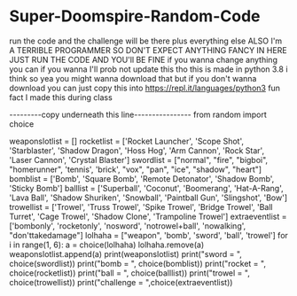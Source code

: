 # Super-Doomspire-Random-Code
run the code and the challenge will be there plus everything else
ALSO I'm A TERRIBLE PROGRAMMER SO DON'T EXPECT ANYTHING FANCY IN HERE JUST RUN THE CODE AND YOU'll BE FINE
if you wanna change anything you can if you wanna I'll prob not update this tho
this is made in python 3.8 i think so yea you might wanna download that
but if you don't wanna download you can just copy this into https://repl.it/languages/python3 fun fact I made this during class

---------copy underneath this line----------------
from random import choice

weaponslotlist = []
rocketlist = ['Rocket Launcher', 'Scope Shot', 'Starblaster', 'Shadow Dragon', 'Hoss Hog', 'Arm Cannon', 'Rock Star',
              'Laser Cannon', 'Crystal Blaster']
swordlist = ["normal", "fire", "bigboi", "homerunner", 'tennis', 'brick', "vox", "pan", "ice", "shadow", "heart"]
bomblist = ['Bomb', 'Square Bomb', 'Remote Detonator', 'Shadow Bomb', 'Sticky Bomb']
balllist = ['Superball', 'Coconut', 'Boomerang', 'Hat-A-Rang', 'Lava Ball', 'Shadow Shuriken', 'Snowball',
            'Paintball Gun', 'Slingshot', 'Bow']
trowellist = ['Trowel', 'Truss Trowel', 'Spike Trowel', 'Bridge Trowel', 'Ball Turret', 'Cage Trowel', 'Shadow Clone',
              'Trampoline Trowel']
extraeventlist = ['bombonly', 'rocketonly', 'nosword', 'notrowel+ball', 'nowalking', "don'ttakedamage"]
lolhaha = ["weapon", 'bomb', 'sword', 'ball', 'trowel']
for i in range(1, 6):
    a = choice(lolhaha)
    lolhaha.remove(a)
    weaponslotlist.append(a)
print(weaponslotlist)
print("sword = ", choice(swordlist))
print("bomb = ", choice(bomblist))
print("rocket = ", choice(rocketlist))
print("ball = ", choice(balllist))
print("trowel = ", choice(trowellist))
print("challenge = ",choice(extraeventlist))

